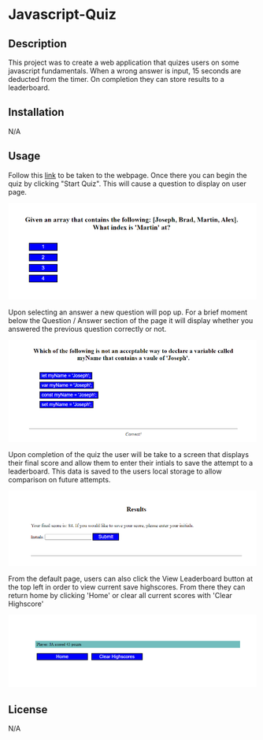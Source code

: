 # Javascript-Quiz
## Description
 
 This project was to create a web application that quizes users on some javascript fundamentals. When a wrong answer
 is input, 15 seconds are deducted from the timer. On completion they can store results to a leaderboard.
## Installation

N/A


## Usage

Follow this [link](https://josephfanderson.github.io/Javascript-Quiz) to be taken to the webpage. Once there you can begin the quiz by clicking "Start Quiz". This will cause a question to display on user page. 

![Quiz begins](./assets/images/questionExample.png)

Upon selecting an answer a new question will pop up. For a brief moment below the Question / Answer section of the page it will display whether you answered the previous question
correctly or not.

![Display if answer correct](./assets/images/rightAnswer.png)

Upon completion of the quiz the user will be take to a screen that displays their final score and allow them to enter their intials to save the attempt to a leaderboard. This data is saved to the users local storage to allow comparison on future attempts.

![Results Page](./assets/images/results.png)

From the default page, users can also click the View Leaderboard button at the top left in order to view current save highscores. From there they can return home by clicking 'Home' or clear all current scores with 'Clear Highscore'

![Leaderboard](./assets/images/leaderboard.png)

## License

N/A
